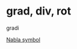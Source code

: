 # grad, div, rot

gradi

[Nabla symbol](grad,%20div,%20rot%201f1c844446454f0796d53541e1bbb27e/Nabla%20symbol%20c0e9f66ee2f4467e9376b4fb994b3332.md)